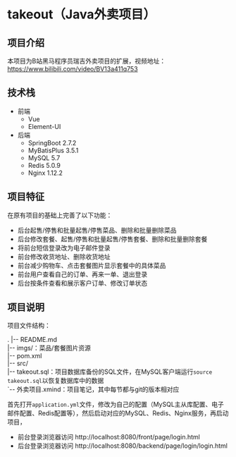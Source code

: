 # takeout（Java外卖项目）

## 项目介绍

本项目为B站黑马程序员瑞吉外卖项目的扩展，视频地址：<a href="https://www.bilibili.com/video/BV13a411q753">https://www.bilibili.com/video/BV13a411q753</a>

## 技术栈

- 前端
    - Vue
    - Element-UI
- 后端
    - SpringBoot 2.7.2
    - MyBatisPlus 3.5.1
    - MySQL 5.7
    - Redis 5.0.9
    - Nginx 1.12.2

## 项目特征

在原有项目的基础上完善了以下功能：

- 后台起售/停售和批量起售/停售菜品、删除和批量删除菜品
- 后台修改套餐、起售/停售和批量起售/停售套餐、删除和批量删除套餐
- 将前台短信登录改为电子邮件登录
- 前台修改收货地址、删除收货地址
- 前台减少购物车、点击套餐图片显示套餐中的具体菜品
- 前台用户查看自己的订单、再来一单、退出登录
- 后台按条件查看和展示客户订单、修改订单状态

## 项目说明

项目文件结构：

.
|-- README.md  
|-- imgs/：菜品/套餐图片资源  
|-- pom.xml  
|-- src/  
|-- takeout.sql：项目数据库备份的SQL文件，在MySQL客户端运行`source takeout.sql`以恢复数据库中的数据  
`-- 外卖项目.xmind：项目笔记，其中每节都与git的版本相对应

首先打开`application.yml`文件，修改为自己的配置（MySQL主从库配置、电子邮件配置、Redis配置等），然后启动对应的MySQL、Redis、Nginx服务，再启动项目，

- 前台登录浏览器访问 http://localhost:8080/front/page/login.html
- 后台登录浏览器访问 http://localhost:8080/backend/page/login/login.html

